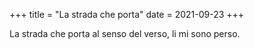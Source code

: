 +++
title = "La strada che porta"
date = 2021-09-23
+++

La strada che porta
al senso del verso,
li mi sono perso.
